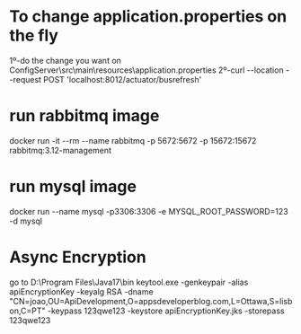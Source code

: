 # To change application.properties on the fly
1º-do the change you want on ConfigServer\src\main\resources\application.properties
2º-curl --location --request POST 'localhost:8012/actuator/busrefresh'

# run rabbitmq image
docker run -it --rm --name rabbitmq -p 5672:5672 -p 15672:15672 rabbitmq:3.12-management


# run mysql image
docker run --name mysql -p3306:3306 -e MYSQL_ROOT_PASSWORD=123 -d mysql

# Async Encryption
go to D:\Program Files\Java17\bin
keytool.exe -genkeypair -alias apiEncryptionKey -keyalg RSA -dname "CN=joao,OU=ApiDevelopment,O=appsdeveloperblog.com,L=Ottawa,S=lisbon,C=PT" -keypass 123qwe123 -keystore apiEncryptionKey.jks -storepass 123qwe123
